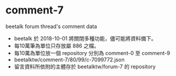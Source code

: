 # comment-7

beetalk forum thread's comment data 

  - beetalk 於 2018-10-01 將關閉多種功能，儘可能將資料備下。
  - 每10萬筆為單位只存放屬 886 之檔。
  - 每10萬為單位放一個 repository 分別為 comment-0 至 comment-9
  - beetalktw/comment-7/80/99/c-7099772.json
  - 留言資料所依附的主體存於 beetalktw/forum-7 的 repository

